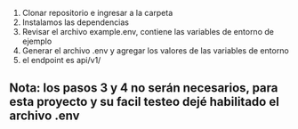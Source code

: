 1. Clonar repositorio e ingresar a la carpeta
2. Instalamos las dependencias
3. Revisar el archivo example.env, contiene las variables de entorno de ejemplo
4. Generar el archivo .env y agregar los valores de las variables de entorno
5. el endpoint es api/v1/


## Nota: los pasos 3 y 4 no serán necesarios, para esta proyecto y su facil testeo dejé habilitado el archivo .env
